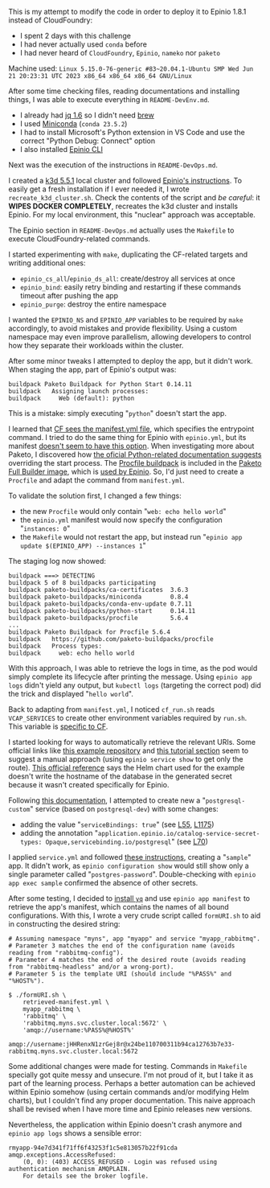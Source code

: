 This is my attempt to modify the code in order to deploy it to Epinio 1.8.1 instead of CloudFoundry:
- I spent 2 days with this challenge
- I had never actually used `conda` before
- I had never heard of `CloudFoundry`, `Epinio`, `nameko` nor `paketo`

Machine used: `Linux 5.15.0-76-generic #83~20.04.1-Ubuntu SMP Wed Jun 21 20:23:31 UTC 2023 x86_64 x86_64 x86_64 GNU/Linux`

After some time checking files, reading documentations and installing things, I was able to execute everything in `README-DevEnv.md`.
- I already had [jq 1.6](https://jqlang.github.io/jq/) so I didn't need [brew](https://brew.sh/)
- I used [Miniconda](https://docs.conda.io/en/latest/miniconda.html) (`conda 23.5.2`)
- I had to install Microsoft's Python extension in VS Code and use the correct "Python Debug: Connect" option
- I also installed [Epinio CLI](https://docs.epinio.io/installation/install_epinio_cli)

Next was the execution of the instructions in `README-DevOps.md`.

I created a [k3d 5.5.1](https://k3d.io/) local cluster and followed [Epinio's instructions](https://docs.epinio.io/howtos/install_epinio_on_k3d). To easily get a fresh installation if I ever needed it, I wrote `recreate_k3d_cluster.sh`. Check the contents of the script and _be careful_: it **WIPES DOCKER COMPLETELY**, recreates the k3d cluster and installs Epinio. For my local environment, this "nuclear" approach was acceptable.

The Epinio section in `README-DevOps.md` actually uses the `Makefile` to execute CloudFoundry-related commands.

I started experimenting with `make`, duplicating the CF-related targets and writing additional ones:
- `epinio_cs_all`/`epinio_ds_all`: create/destroy all services at once
- `epinio_bind`: easily retry binding and restarting if these commands timeout after pushing the app
- `epinio_purge`: destroy the entire namespace

I wanted the `EPINIO_NS` and `EPINIO_APP` variables to be required by `make` accordingly, to avoid mistakes and provide flexibility. Using a custom namespace may even improve parallelism, allowing developers to control how they separate their workloads within the cluster.

After some minor tweaks I attempted to deploy the app, but it didn't work. When staging the app, part of Epinio's output was:
```
buildpack Paketo Buildpack for Python Start 0.14.11
buildpack   Assigning launch processes:
buildpack     Web (default): python
```

This is a mistake: simply executing "`python`" doesn't start the app.

I learned that [CF sees the manifest.yml file](https://docs.cloudfoundry.org/devguide/deploy-apps/manifest.html), which specifies the entrypoint command. I tried to do the same thing for Epinio with `epinio.yml`, but its manifest [doesn't seem to have this option](https://docs.epinio.io/references/manifests). When investigating more about Paketo, I discovered how [the oficial Python-related documentation suggests](https://paketo.io/docs/howto/python/#override-the-start-process-set-by-the-buildpack) overriding the start process. The [Procfile buildpack](https://github.com/paketo-buildpacks/procfile) is included in the [Paketo Full Builder image](https://github.com/paketo-buildpacks/full-builder), which is [used by Epinio](https://docs.epinio.io/references/supported_applications#supported-buildpacks). So, I'd just need to create a `Procfile` and adapt the command from `manifest.yml`.

To validate the solution first, I changed a few things:
- the new `Procfile` would only contain "`web: echo hello world`"
- the `epinio.yml` manifest would now specify the configuration "`instances: 0`"
- the `Makefile` would not restart the app, but instead run "`epinio app update $(EPINIO_APP) --instances 1`"

The staging log now showed:
```
buildpack ===> DETECTING 
buildpack 5 of 8 buildpacks participating 
buildpack paketo-buildpacks/ca-certificates  3.6.3 
buildpack paketo-buildpacks/miniconda        0.8.4 
buildpack paketo-buildpacks/conda-env-update 0.7.11 
buildpack paketo-buildpacks/python-start     0.14.11 
buildpack paketo-buildpacks/procfile         5.6.4
...
buildpack Paketo Buildpack for Procfile 5.6.4 
buildpack   https://github.com/paketo-buildpacks/procfile 
buildpack   Process types: 
buildpack     web: echo hello world
```

With this approach, I was able to retrieve the logs in time, as the pod would simply complete its lifecycle after printing the message. Using `epinio app logs` didn't yield any output, but `kubectl logs` (targeting the correct pod) did the trick and displayed "`hello world`".

Back to adapting from `manifest.yml`, I noticed `cf_run.sh` reads `VCAP_SERVICES` to create other environment variables required by `run.sh`. This variable is [specific to CF](https://docs.cloudfoundry.org/devguide/deploy-apps/environment-variable.html#VCAP-SERVICES).

I started looking for ways to automatically retrieve the relevant URIs. Some official links like [this example repository](https://github.com/epinio/example-rails/tree/fc973eedf2697918f01cefe7206fa6840fdeee23) and [this tutorial section](https://docs.epinio.io/tutorials/custom_builder_go#create-and-bind-the-database) seem to suggest a manual approach (using `epinio service show` to get only the route). [This official reference](https://docs.epinio.io/references/services) says the Helm chart used for the example doesn't write the hostname of the database in the generated secret because it wasn't created specifically for Epinio.

Following [this documentation](https://docs.epinio.io/howtos/create_custom_service), I attempted to create new a "`postgresql-custom`" service (based on `postgresql-dev`) with some changes:
- adding the value "`serviceBindings: true`" (see [L55](https://github.com/bitnami/charts/blob/3e6c4816902a5250fa97202590da88c65ffa2a94/bitnami/postgresql/templates/secrets.yaml#L55), [L1175](https://github.com/bitnami/charts/blob/3e6c4816902a5250fa97202590da88c65ffa2a94/bitnami/postgresql/values.yaml#L1175))
- adding the annotation "`application.epinio.io/catalog-service-secret-types: Opaque,servicebinding.io/postgresql`" (see [L70](https://github.com/bitnami/charts/blob/3e6c4816902a5250fa97202590da88c65ffa2a94/bitnami/postgresql/templates/secrets.yaml#L70))

I applied `service.yml` and followed [these instructions](https://docs.epinio.io/references/services), creating a "`sample`" app. It didn't work, as `epinio configuration show` would still show only a single parameter called "`postgres-password`". Double-checking with `epinio app exec sample` confirmed the absence of other secrets.

After some testing, I decided to [install `yq`](https://github.com/mikefarah/yq/#install) and use `epinio app manifest` to retrieve the app's manifest, which contains the names of all bound configurations. With this, I wrote a very crude script called `formURI.sh` to aid in constructing the desired string:
```
# Assuming namespace "myns", app "myapp" and service "myapp_rabbitmq".
# Parameter 3 matches the end of the configuration name (avoids reading from "rabbitmq-config").
# Parameter 4 matches the end of the desired route (avoids reading from "rabbitmq-headless" and/or a wrong-port).
# Parameter 5 is the template URI (should include "%PASS%" and "%HOST%").

$ ./formURI.sh \
	retrieved-manifest.yml \
	myapp_rabbitmq \
	'rabbitmq' \
	'rabbitmq.myns.svc.cluster.local:5672' \
	'amqp://username:%PASS%@%HOST%'

amqp://username:jHHRenxN1zrGej8r@x24be110700311b94ca12763b7e33-rabbitmq.myns.svc.cluster.local:5672
```

Some additional changes were made for testing. Commands in `Makefile` specially got quite messy and unsecure. I'm not proud of it, but I take it as part of the learning process. Perhaps a better automation can be achieved within Epinio somehow (using certain commands and/or modifying Helm charts), but I couldn't find any proper documentation. This naive approach shall be revised when I have more time and Epinio releases new versions.

Nevertheless, the application within Epinio doesn't crash anymore and `epinio app logs` shows a sensible error:
```
rmyapp-94e7d341f71ff6f43253f1c5e813057b22f91cda amqp.exceptions.AccessRefused:
	(0, 0): (403) ACCESS_REFUSED - Login was refused using authentication mechanism AMQPLAIN.
	For details see the broker logfile.
```
